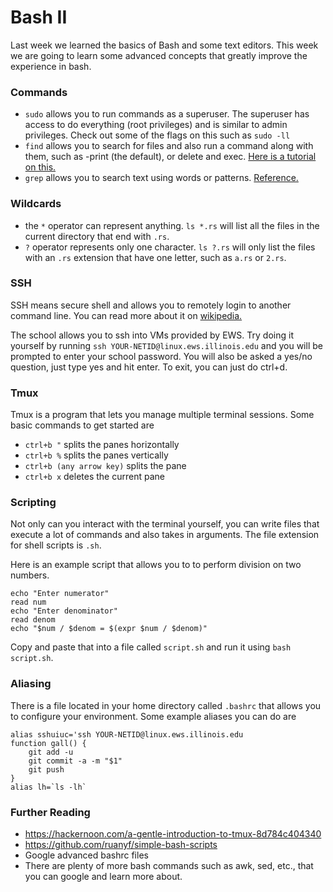# Bash II

Last week we learned the basics of Bash and some text editors. This week we are going to learn some
advanced concepts that greatly improve the experience in bash.

### Commands

- `sudo` allows you to run commands as a superuser. The superuser has access to do everything (root
  privileges) and is similar to admin privileges. Check out some of the flags on this such as `sudo -ll`
- `find` allows you to search for files and also run a command along with them, such as -print (the
  default), or delete and exec. [Here is a tutorial on this.](https://math2001.github.io/post/bashs-find-command/)
- `grep` allows you to search text using words or patterns. [Reference.](https://opensourceforu.com/2012/06/beginners-guide-gnu-grep-basics/)

### Wildcards
- the `*` operator can represent anything. `ls *.rs` will list all the files in the current
  directory that end with `.rs`. 
- `?` operator represents only one character. `ls ?.rs` will only list the files with an `.rs`
  extension that have one letter, such as `a.rs` or `2.rs`. 

### SSH 
SSH means secure shell and allows you to remotely login to another command line. You can read more
about it on [wikipedia.](https://en.wikipedia.org/wiki/Secure_Shell) 

The school allows you to ssh into VMs provided by EWS. Try doing it yourself by running
`ssh YOUR-NETID@linux.ews.illinois.edu` and you will be prompted to enter your school password. You
will also be asked a yes/no question, just type yes and hit enter. To exit, you can just do ctrl+d.

### Tmux
Tmux is a program that lets you manage multiple terminal sessions. Some basic commands to get
started are 
- `ctrl+b "` splits the panes horizontally
- `ctrl+b %` splits the panes vertically
- `ctrl+b (any arrow key)` splits the pane 
- `ctrl+b x` deletes the current pane

### Scripting
Not only can you interact with the terminal yourself, you can write files that execute a lot of
commands and also takes in arguments. The file extension for shell scripts is `.sh`. 

Here is an example script that allows you to to perform division on two numbers.
```
echo "Enter numerator"
read num
echo "Enter denominator"
read denom
echo "$num / $denom = $(expr $num / $denom)"
```

Copy and paste that into a file called `script.sh` and run it using `bash script.sh`. 

### Aliasing
There is a file located in your home directory called `.bashrc` that allows you to configure your
environment. Some example aliases you can do are

```
alias sshuiuc='ssh YOUR-NETID@linux.ews.illinois.edu
function gall() {
    git add -u
    git commit -a -m "$1"
    git push
}
alias lh=`ls -lh`
```
### Further Reading
- https://hackernoon.com/a-gentle-introduction-to-tmux-8d784c404340
- https://github.com/ruanyf/simple-bash-scripts
- Google advanced bashrc files
- There are plenty of more bash commands such as awk, sed, etc., that you can google and learn more
  about. 
